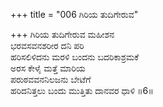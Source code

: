 +++
title = "006 ಗಿರಿಯ ತುದಿಗೇರುವ"

+++
ಗಿರಿಯ ತುದಿಗೇರುವ ಮಹೀಶನ  
ಭರವಸವನಶರೀರ ದನಿ ಪರಿ  
ಹರಿಸಲಿಳಿದನು ಮರಳಿ ಬಂದನು ಬದರಿಕಾಶ್ರಮಕೆ   
ಅರಸ ಕೇಳೈ ಮತ್ತೆ ಮಾರಿಯ  
ಪರುಠವವನನಿಲಜನು ಬೇಟೆಗೆ  
ಹರಿದನಿತ್ತಲು ಬಂದು ಮುತ್ತಿತು ದಾನವರ ಧಾಳಿ     ॥6॥